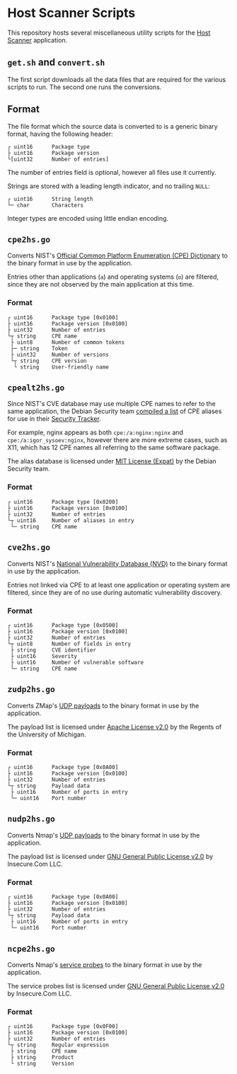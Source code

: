 # Host Scanner Scripts

This repository hosts several miscellaneous utility scripts for the [Host Scanner](https://github.com/RoliSoft/Host-Scanner) application.

## `get.sh` and `convert.sh`

The first script downloads all the data files that are required for the various scripts to run. The second one runs the conversions.

## Format

The file format which the source data is converted to is a generic binary format, having the following header:

	┌ uint16      Package type
	├ uint16      Package version
	└[uint32      Number of entries]

The number of entries field is optional, however all files use it currently.

Strings are stored with a leading length indicator, and no trailing `NULL`:

	┌ uint16      String length
	└─ char       Characters

Integer types are encoded using little endian encoding.

## `cpe2hs.go`

Converts NIST's [Official Common Platform Enumeration (CPE) Dictionary](https://nvd.nist.gov/cpe.cfm) to the binary format in use by the application.

Entries other than applications (`a`) and operating systems (`o`) are filtered, since they are not observed by the main application at this time.

### Format

	┌ uint16      Package type [0x0100]
	├ uint16      Package version [0x0100]
	├ uint32      Number of entries
	└┬ string     CPE name
	 ├ uint8      Number of common tokens
	 ├─ string    Token
	 ├ uint32     Number of versions
	 └┬ string    CPE version
	  └ string    User-friendly name

## `cpealt2hs.go`

Since NIST's CVE database may use multiple CPE names to refer to the same application, the Debian Security team [compiled a list](https://wiki.debian.org/CPEtagPackagesDep) of CPE aliases for use in their [Security Tracker](https://security-tracker.debian.org/tracker/).

For example, nginx appears as both `cpe:/a:nginx:nginx` and `cpe:/a:igor_sysoev:nginx`, however there are more extreme cases, such as X11, which has 12 CPE names all referring to the same software package.

The alias database is licensed under [MIT License (Expat)](https://www.debian.org/legal/licenses/mit) by the Debian Security team.

### Format

	┌ uint16      Package type [0x0200]
	├ uint16      Package version [0x0100]
	├ uint32      Number of entries
	└┬ uint16     Number of aliases in entry
	 └─ string    CPE name

## `cve2hs.go`

Converts NIST's [National Vulnerability Database (NVD)](https://nvd.nist.gov/download.cfm) to the binary format in use by the application.

Entries not linked via CPE to at least one application or operating system are filtered, since they are of no use during automatic vulnerability discovery.

### Format

	┌ uint16      Package type [0x0500]
	├ uint16      Package version [0x0100]
	├ uint32      Number of entries
	└┬ uint8      Number of fields in entry
	 ├ string     CVE identifier
	 ├ uint16     Severity
	 ├ uint16     Number of vulnerable software
	 └─ string    CPE name

## `zudp2hs.go`

Converts ZMap's [UDP payloads](https://github.com/zmap/zmap/tree/master/examples/udp-probes) to the binary format in use by the application.

The payload list is licensed under [Apache License v2.0](https://www.apache.org/licenses/LICENSE-2.0) by the Regents of the University of Michigan.

### Format

	┌ uint16      Package type [0x0A00]
	├ uint16      Package version [0x0100]
	├ uint32      Number of entries
	└┬ string     Payload data
	 ├ uint16     Number of ports in entry
	 └─ uint16    Port number

## `nudp2hs.go`

Converts Nmap's [UDP payloads](https://nmap.org/book/nmap-payloads.html) to the binary format in use by the application.

The payload list is licensed under [GNU General Public License v2.0](https://www.gnu.org/licenses/gpl-2.0.html) by Insecure.Com LLC.

### Format

	┌ uint16      Package type [0x0A00]
	├ uint16      Package version [0x0100]
	├ uint32      Number of entries
	└┬ string     Payload data
	 ├ uint16     Number of ports in entry
	 └─ uint16    Port number

## `ncpe2hs.go`

Converts Nmap's [service probes](https://nmap.org/book/vscan-fileformat.html) to the binary format in use by the application.

The service probes list is licensed under [GNU General Public License v2.0](https://www.gnu.org/licenses/gpl-2.0.html) by Insecure.Com LLC.

### Format

	┌ uint16      Package type [0x0F00]
	├ uint16      Package version [0x0100]
	├ uint32      Number of entries
	└┬ string     Regular expression
	 ├ string     CPE name
	 ├ string     Product
	 └ string     Version